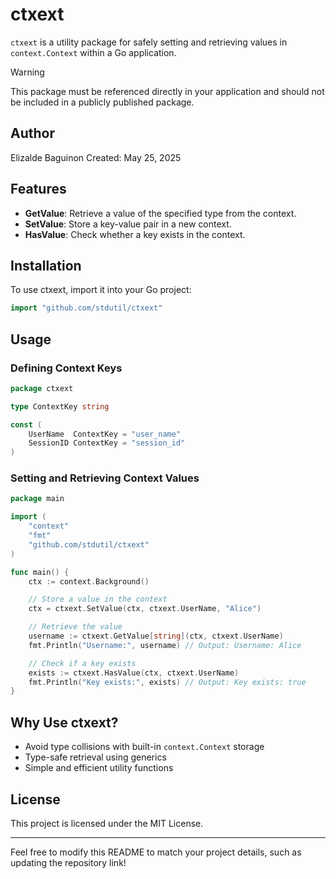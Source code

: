 # ctxext

`ctxext` is a utility package for safely setting and retrieving values in `context.Context` within a Go application.

> [!WARNING]
> This package must be referenced directly in your application and should not be included in a publicly published package.

## Author

Elizalde Baguinon
Created: May 25, 2025

## Features

- **GetValue**: Retrieve a value of the specified type from the context.
- **SetValue**: Store a key-value pair in a new context.
- **HasValue**: Check whether a key exists in the context.

## Installation

To use ctxext, import it into your Go project:

```go
import "github.com/stdutil/ctxext"
```

## Usage

### Defining Context Keys

```go
package ctxext

type ContextKey string

const (
    UserName  ContextKey = "user_name"
    SessionID ContextKey = "session_id"
)
```

### Setting and Retrieving Context Values

```go
package main

import (
    "context"
    "fmt"
    "github.com/stdutil/ctxext"
)

func main() {
    ctx := context.Background()

    // Store a value in the context
    ctx = ctxext.SetValue(ctx, ctxext.UserName, "Alice")

    // Retrieve the value
    username := ctxext.GetValue[string](ctx, ctxext.UserName)
    fmt.Println("Username:", username) // Output: Username: Alice

    // Check if a key exists
    exists := ctxext.HasValue(ctx, ctxext.UserName)
    fmt.Println("Key exists:", exists) // Output: Key exists: true
}
```

## Why Use ctxext?

- Avoid type collisions with built-in `context.Context` storage
- Type-safe retrieval using generics
- Simple and efficient utility functions

## License

This project is licensed under the MIT License.

---

Feel free to modify this README to match your project details, such as updating the repository link!
